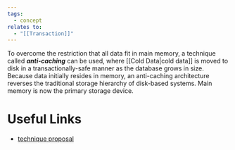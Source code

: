 ```yaml
---
tags:
  - concept
relates to:
  - "[[Transaction]]"
---
```

To overcome the restriction that all data fit in main memory, a technique called ***anti-caching*** can be used, where [[Cold Data|cold data]] is moved to disk in a transactionally-safe manner as the database grows in size. Because data initially resides in memory, an anti-caching architecture reverses the traditional storage hierarchy of disk-based systems. Main memory is now the primary storage device.

# Useful Links
- [technique proposal](https://www.vldb.org/pvldb/vol6/p1942-debrabant.pdf)